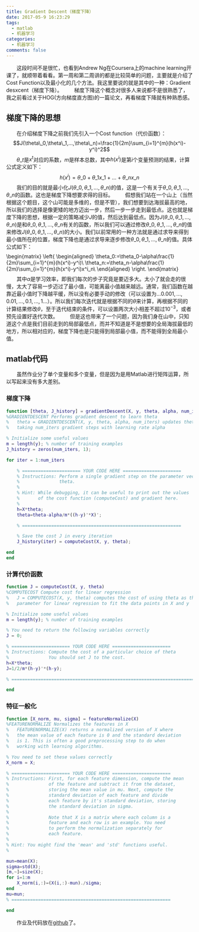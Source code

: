 ```yaml
---
title: Gradient Descent（梯度下降）
date: 2017-05-9 16:23:29
tags:
  - matlab
  - 机器学习
categories:
  - 机器学习
comments: false
---
```

&emsp;&emsp;这段时间不是很忙，也看到Andrew Ng在Coursera上的machine learning开课了，就顺带着看看。第一周和第二周讲的都是比较简单的问题，主要就是介绍了Cost Function以及最小化的几个方法。我这里要说的就是其中的一种：Gradient desxcent（梯度下降）。
&emsp;&emsp;梯度下降这个概念对很多人来说都不是很熟悉了，我之前看过关于HOG(方向梯度直方图)的一篇论文，再看梯度下降就有种熟悉感。

## 梯度下降的思想
&emsp;&emsp;在介绍梯度下降之前我们先引入一个Cost function（代价函数）：
$$J(\theta\_0,\theta\_1,...,\theta\_n)=\frac{1}{2m}\sum_{i=1}^{m}(h(x^i)-y^i)^2$$
&emsp;&emsp;$\theta\_t$是$x^t$对应的系数，$m$是样本总数，其中$h(x^i)$是第$i$个变量预测的结果，计算公式定义如下：
$$h(x^i)=\theta\_0+\theta\_1x\_1+...+\theta\_nx\_n$$
&emsp;&emsp;我们的目的就是最小化$J(\theta\_0,\theta\_1,...,\theta\_n)$的值，这是一个有关于$\theta\_0,\theta\_1,...,\theta\_n$的函数。这也是梯度下降想要求得的目标。
&emsp;&emsp;假想我们站在一个山上（当然根据这个题目，这个山可能是多维的，但是不管），我们想要到达海拔最高的地，所以我们的选择是像更矮的地方迈出一步，然后一步一步走到最低点。这也就是梯度下降的思想，根据一定的策略减少$J$的值，然后达到最低点。因为$J(\theta\_0,\theta\_1,...,\theta\_n)$是和$\theta\_0,\theta\_1,...,\theta\_n$有关的函数，所以我们可以通过修改$\theta\_0,\theta\_1,...,\theta\_n$的值来修改$J(\theta\_0,\theta\_1,...,\theta\_n)$的大小。我们以前常用的一种方法就是通过求导来得到最小值所在的位置，梯度下降也是通过求导来逐步修改$\theta\_0,\theta\_1,...,\theta\_n$的值。具体公式如下：
$$$$\begin{matrix}
\left\{
\begin{aligned}
\theta\_0:=\theta\_0-\alpha\frac{1}{2m}\sum_{i=1}^{m}(h(x^i)-y^i)\\
\theta\_n:=\theta\_n-\alpha\frac{1}{2m}\sum_{i=1}^{m}(h(x^i)-y^i)x^i\_n\\
\end{aligned}
\right.
\end{matrix}$$$$
&emsp;&emsp;其中$\alpha$是学习效率，即我们每次的步子究竟是要迈多大。太小了就会走的很慢，太大了容易一步迈过了最小值，可能离最小值越来越远。通常，我们函数在越靠近最小值时下降越平缓，所以没有必要手动的修改（可以设置为$...0.001,...,0.01,...,0.1,...,1...$）。所以我们每次迭代就是根据不同的$\theta$来计算，再根据不同的计算结果修改$\theta$，至于迭代结束的条件，可以设置两次大小相差不超过$10^{-3}$，或者预先设置好迭代次数。
&emsp;&emsp;但是这也带来了一个问题，因为我们身在山中，只知道这个点是我们目前走到的局部最低点，而并不知道是不是想要的全局海拔最低的地方，所以相对应的，梯度下降也是只能得到局部最小值，而不能得到全局最小值。

## matlab代码
&emsp;&emsp;虽然作业分了单个变量和多个变量，但是因为是用Matlab进行矩阵运算，所以写起来没有多大差别。
### 梯度下降
```matlab
function [theta, J_history] = gradientDescent(X, y, theta, alpha, num_iters)
%GRADIENTDESCENT Performs gradient descent to learn theta
%   theta = GRADIENTDESCENT(X, y, theta, alpha, num_iters) updates theta by 
%   taking num_iters gradient steps with learning rate alpha

% Initialize some useful values
m = length(y); % number of training examples
J_history = zeros(num_iters, 1);

for iter = 1:num_iters

    % ====================== YOUR CODE HERE ======================
    % Instructions: Perform a single gradient step on the parameter vector
    %               theta. 
    %
    % Hint: While debugging, it can be useful to print out the values
    %       of the cost function (computeCost) and gradient here.
    %
    h=X*theta;
    theta=theta-alpha/m*((h-y)'*X)';

    % ============================================================

    % Save the cost J in every iteration    
    J_history(iter) = computeCost(X, y, theta);

end
end
```

### 计算代价函数
```matlab
function J = computeCost(X, y, theta)
%COMPUTECOST Compute cost for linear regression
%   J = COMPUTECOST(X, y, theta) computes the cost of using theta as the
%   parameter for linear regression to fit the data points in X and y

% Initialize some useful values
m = length(y); % number of training examples

% You need to return the following variables correctly 
J = 0;

% ====================== YOUR CODE HERE ======================
% Instructions: Compute the cost of a particular choice of theta
%               You should set J to the cost.
h=X*theta;
J=1/2/m*(h-y)'*(h-y);

% =========================================================================

end
```

### 特征一般化
```matlab
function [X_norm, mu, sigma] = featureNormalize(X)
%FEATURENORMALIZE Normalizes the features in X 
%   FEATURENORMALIZE(X) returns a normalized version of X where
%   the mean value of each feature is 0 and the standard deviation
%   is 1. This is often a good preprocessing step to do when
%   working with learning algorithms.

% You need to set these values correctly
X_norm = X;

% ====================== YOUR CODE HERE ======================
% Instructions: First, for each feature dimension, compute the mean
%               of the feature and subtract it from the dataset,
%               storing the mean value in mu. Next, compute the 
%               standard deviation of each feature and divide
%               each feature by it's standard deviation, storing
%               the standard deviation in sigma. 
%
%               Note that X is a matrix where each column is a 
%               feature and each row is an example. You need 
%               to perform the normalization separately for 
%               each feature. 
%
% Hint: You might find the 'mean' and 'std' functions useful.
%       

mun=mean(X);
sigma=std(X);
[m,~]=size(X);
for i=1:m
    X_norm(i,:)=(X(i,:)-mun)./sigma;
end
mu=mun;
% ============================================================

end

```

&emsp;&emsp;作业及代码放在[github][1]了。


  [1]: https://github.com/Mikitok/Machine-Learning/tree/master/machine-learning-ex1